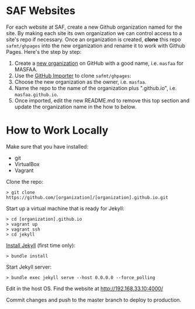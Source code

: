 # SAF Websites

For each website at SAF, create a new Github organization named for the site. By making each site its own organization we can control access to a site's repo if necessary. Once an organization is created, **clone** this repo `safmt/ghpages` into the new organization and rename it to work with Github Pages. Here's the step by step:

1. Create a [new organization](https://github.com/organizations/new) on GitHub with a good name, i.e. `masfaa` for MASFAA.
2. Use the [GitHub Importer](https://import.github.com/new/?import_url=https://github.com/safmt/ghpages/) to clone `safmt/ghpages`:
  1. Choose the new organization as the owner, i.e. `masfaa`.
  2. Name the repo to the name of the organization plus ".github.io", i.e. `masfaa.github.io`.
4. Once imported, edit the new README.md to remove this top section and update the organization name in the how to below.

# How to Work Locally

Make sure that you have installed:
* git
* VirtualBox
* Vagrant

Clone the repo:
```
> git clone https://github.com/[organization]/[organization].github.io.git
```

Start up a virtual machine that is ready for Jekyll:
```
> cd [organization].github.io
> vagrant up
> vagrant ssh
> cd jekyll
```

[Install Jekyll](https://help.github.com/articles/using-jekyll-with-pages/) (first time only):
```
> bundle install
```

Start Jekyll server:
```
> bundle exec jekyll serve --host 0.0.0.0 --force_polling
```

Edit in the host OS. Find the website at http://192.168.33.10:4000/

Commit changes and push to the master branch to deploy to production.
